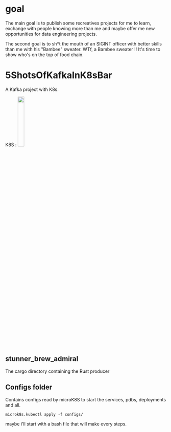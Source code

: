 # goal
The main goal is to publish some recreatives projects for me to learn, exchange with people knowing more than me and maybe offer me new opportunities for data engineering projects.

The second goal is to sh*t the mouth of an SIGINT officer with better skills than me with his "Bambee" sweater. WTf, a Bambee sweater !! It's time to show who's on the top of food chain.


# 5ShotsOfKafkaInK8sBar
A Kafka project with K8s. 

K8S : 
<img src="https://github.com/nicolasJJJ/5ShotsOfKafkaInK8sBar/assets/104780543/aa50ace3-3372-49eb-91ad-4d53faaf0d1a" width="20%">


## stunner_brew_admiral

The cargo directory containing the Rust producer

## Configs folder
Contains configs read by microK8S to start the services, pdbs, deployments and all.

```
microk8s.kubectl apply -f configs/
```

maybe i'll start with a bash file that will make every steps.
